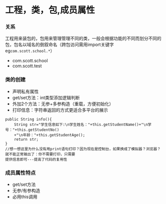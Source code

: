 # 工程，类，包,成员属性
### 关系
工程用来装包的，包用来管理管理不同的类，一般会根据功能的不同而划分不同的包，包名以域名的倒叙命名（跨包访问需用import关键字eg`com.scott.school.*`）
- com.scott.school
- com.scott.test
### 类的创建
- 声明私有属性
- get/set方法：int类型添加逻辑判断
- 外加2个方法：无参+多参构造（重载，方便初始化） 
- 打印信息：字符串返回的方式更适合多平台的展示
```
public String info(){
	String str="学生信息如下:\n学生姓名："+this.getStudentName()+"\n学号："+this.getStudentNo()
	+"\n年龄："+this.getStudentAge();
	return str;
}
//想一想这里为什么没有用print语句打印？因为现在是控制台，如果换成了模拟器？浏览器？就不能正常输出了：你不需要打印，只需要
提供信息即可---提高了代码的复用性
```
### 成员属性特点
- get/set方法
- 无参/有参构造
- 必用this调用
